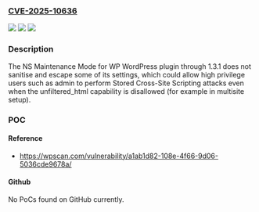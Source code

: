 ### [CVE-2025-10636](https://cve.mitre.org/cgi-bin/cvename.cgi?name=CVE-2025-10636)
![](https://img.shields.io/static/v1?label=Product&message=NS%20Maintenance%20Mode%20for%20WP&color=blue)
![](https://img.shields.io/static/v1?label=Version&message=0%20&color=brightgreen)
![](https://img.shields.io/static/v1?label=Vulnerability&message=CWE-79%20Cross-Site%20Scripting%20(XSS)&color=brightgreen)

### Description

The NS Maintenance Mode for WP WordPress plugin through 1.3.1 does not sanitise and escape some of its settings, which could allow high privilege users such as admin to perform Stored Cross-Site Scripting attacks even when the unfiltered_html capability is disallowed (for example in multisite setup).

### POC

#### Reference
- https://wpscan.com/vulnerability/a1ab1d82-108e-4f66-9d06-5036cde9678a/

#### Github
No PoCs found on GitHub currently.

